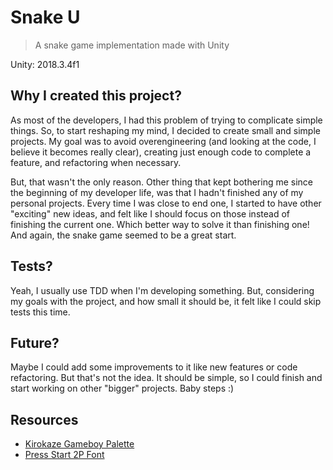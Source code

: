 # Snake U
> A snake game implementation made with Unity

Unity: 2018.3.4f1

## Why I created this project?
As most of the developers, I had this problem of trying to complicate simple things. So, to start reshaping my mind, I decided to create small and simple projects.
My goal was to avoid overengineering (and looking at the code, I believe it becomes really clear), creating just enough code to complete a feature, and refactoring when necessary.

But, that wasn't the only reason. Other thing that kept bothering me since the beginning of my developer life, was that I hadn't finished any of my personal projects. Every time I was close to end one, I started to have other "exciting" new ideas, and felt like I should focus on those instead of finishing the current one. Which better way to solve it than finishing one! And again, the snake game seemed to be a great start.

## Tests?
Yeah, I usually use TDD when I'm developing something. But, considering my goals with the project, and how small it should be, it felt like I could skip tests this time.

## Future?
Maybe I could add some improvements to it like new features or code refactoring. But that's not the idea. It should be simple, so I could finish and start working on other "bigger" projects. Baby steps :)

## Resources
- [Kirokaze Gameboy Palette](https://lospec.com/palette-list/kirokaze-gameboy)
- [Press Start 2P Font](https://fonts.google.com/specimen/Press+Start+2P)
